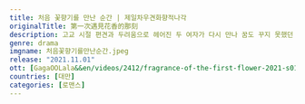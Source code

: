 ```yaml
---
title: 처음 꽃향기를 만난 순간 | 제일차우견화향적나각
originalTitle: 第一次遇見花香的那刻
description: 고교 시절 편견과 두려움으로 헤어진 두 여자가 다시 만나 꿈도 꾸지 못했던 사랑의 가능성을 다시 꽃피우는 이야기
genre: drama
imgname: 처음꽃향기를만난순간.jpeg
release: "2021.11.01"
ott: [GagaOOLala&&en/videos/2412/fragrance-of-the-first-flower-2021-s01e01]
countries: [대만]
categories: [로맨스]
---
```

